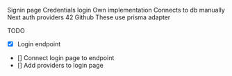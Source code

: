 Signin page
    Credentials login
        Own implementation
        Connects to db manually
    Next auth providers
        42
        Github
        These use prisma adapter

TODO

- [x] Login endpoint
- [] Connect login page to endpoint
- [] Add providers to login page